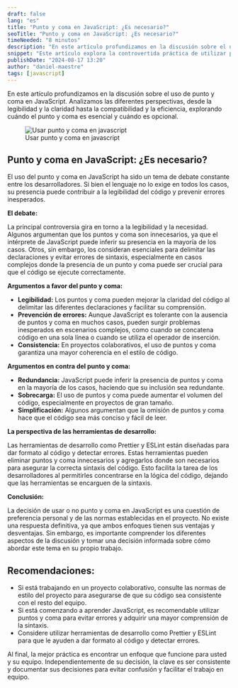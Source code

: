 ```yaml
---
draft: false
lang: "es"
title: "Punto y coma en JavaScript: ¿Es necesario?"
seoTitle: "Punto y coma en JavaScript: ¿Es necesario?"
timeNeeded: "8 minutos"
description: "En este artículo profundizamos en la discusión sobre el uso de punto y coma en JavaScript. Analizamos cuándo el punto y coma es esencial y cuándo es opcional. "
snippet: "Este artículo explora la controvertida práctica de utilizar punto y coma en JavaScript, analizando las ventajas y desventajas de ambos enfoques."
publishDate: "2024-08-17 13:20"
author: "daniel-maestre"
tags: [javascript]
---
```


En este artículo profundizamos en la discusión sobre el uso de punto y coma en JavaScript. Analizamos las diferentes perspectivas, desde la legibilidad y la claridad hasta la compatibilidad y la eficiencia, explorando cuándo el punto y coma es esencial y cuándo es opcional. 

<figure>
<img src="/blogImages/usar-punto-coma-javascript.webp" title="Usar punto y coma en javascript" alt="Usar punto y coma en javascript" loading="lazy"/>
<figcaption class="text-center">Usar punto y coma en javascript<figcaption>
</figure>

## Punto y coma en JavaScript: ¿Es necesario?

El uso del punto y coma en JavaScript ha sido un tema de debate constante entre los desarrolladores.  Si bien el lenguaje no lo exige en todos los casos, su presencia puede contribuir a la legibilidad del código y prevenir errores inesperados. 

**El debate:**

La principal controversia gira en torno a la legibilidad y la necesidad. Algunos argumentan que los puntos y coma son innecesarios, ya que el intérprete de JavaScript puede inferir su presencia en la mayoría de los casos. Otros, sin embargo, los consideran esenciales para delimitar las declaraciones y evitar errores de sintaxis, especialmente en casos complejos donde la presencia de un punto y coma puede ser crucial para que el código se ejecute correctamente.

**Argumentos a favor del punto y coma:**

* **Legibilidad:** Los puntos y coma pueden mejorar la claridad del código al delimitar las diferentes declaraciones y facilitar su comprensión. 
* **Prevención de errores:** Aunque JavaScript es tolerante con la ausencia de puntos y coma en muchos casos, pueden surgir problemas inesperados en escenarios complejos, como cuando se concatena código en una sola línea o cuando se utiliza el operador de inserción.
* **Consistencia:** En proyectos colaborativos, el uso de puntos y coma garantiza una mayor coherencia en el estilo de código.

**Argumentos en contra del punto y coma:**

* **Redundancia:**  JavaScript puede inferir la presencia de puntos y coma en la mayoría de los casos, haciendo que su inclusión sea redundante.
* **Sobrecarga:** El uso de puntos y coma puede aumentar el volumen del código, especialmente en proyectos de gran tamaño. 
* **Simplificación:** Algunos argumentan que la omisión de puntos y coma hace que el código sea más conciso y fácil de leer.

**La perspectiva de las herramientas de desarrollo:**

Las herramientas de desarrollo como Prettier y ESLint están diseñadas para dar formato al código y detectar errores.  Estas herramientas pueden eliminar puntos y coma innecesarios y agregarlos donde son necesarios para asegurar la correcta sintaxis del código. Esto facilita la tarea de los desarrolladores al permitirles concentrarse en la lógica del código, dejando que las herramientas se encarguen de la sintaxis.

**Conclusión:**

La decisión de usar o no punto y coma en JavaScript es una cuestión de preferencia personal y de las normas establecidas en el proyecto. No existe una respuesta definitiva, ya que ambos enfoques tienen sus ventajas y desventajas. Sin embargo, es importante comprender los diferentes aspectos de la discusión y tomar una decisión informada sobre cómo abordar este tema en su propio trabajo.

##  Recomendaciones:

* Si está trabajando en un proyecto colaborativo, consulte las normas de estilo del proyecto para asegurarse de que su código sea consistente con el resto del equipo.
* Si está comenzando a aprender JavaScript, es recomendable utilizar puntos y coma para evitar errores y adquirir una mayor comprensión de la sintaxis.
* Considere utilizar herramientas de desarrollo como Prettier y ESLint para que le ayuden a dar formato al código y detectar errores.

Al final, la mejor práctica es encontrar un enfoque que funcione para usted y su equipo. Independientemente de su decisión, la clave es ser consistente y documentar sus decisiones para evitar confusión y facilitar el trabajo en equipo.
